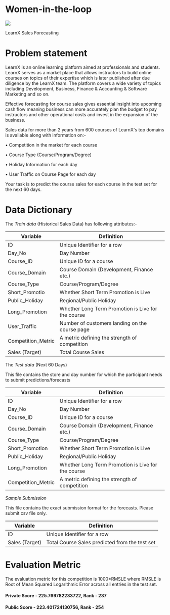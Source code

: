 # Women-in-the-loop

![]("Hackathon_Banner_Final.jpeg")

LearnX Sales Forecasting

# Problem statement

LearnX is an online learning platform aimed at professionals and students. LearnX serves as a market place that allows instructors to build online courses on topics of their expertise which is later published after due diligence by the LearnX team. The platform covers a wide variety of topics including Development, Business, Finance & Accounting & Software Marketing and so on.

Effective forecasting for course sales gives essential insight into upcoming cash flow meaning business can more accurately plan the budget to pay instructors and other operational costs and invest in the expansion of the business.

Sales data for more than 2 years from 600 courses of LearnX's top domains is available along with information on:-

•	Competition in the market for each course

•	Course Type (Course/Program/Degree)

•	Holiday Information for each day

•	User Traffic on Course Page for each day

Your task is to predict the course sales for each course in the test set for the next 60 days.

# Data Dictionary

The *Train data* (Historical Sales Data) has following attributes:-

|Variable	|Definition|
|---------|----------|
|ID|	Unique Identifier for a row|
|Day_No|	Day Number|
|Course_ID|	Unique ID for a course|
|Course_Domain|	Course Domain (Development, Finance etc.)|
|Course_Type	|Course/Program/Degree|
|Short_Promotio|	Whether Short Term Promotion is Live|
|Public_Holiday	|Regional/Public Holiday|
|Long_Promotion	|Whether Long Term Promotion is Live for the course|
|User_Traffic	|Number of customers landing on the course page|
|Competition_Metric	|A metric defining the strength of competition |
|Sales	(Target)| Total Course Sales|


The *Test data* (Next 60 Days)

This file contains the store and day number for which the participant needs to submit predictions/forecasts

|Variable|	Definition|
|--------|------------|
|ID	|Unique Identifier for a row|
|Day_No	|Day Number|
|Course_ID	|Unique ID for a course|
|Course_Domain|	Course Domain (Development, Finance etc.)|
|Course_Type	|Course/Program/Degree|
|Short_Promotion|	Whether Short Term Promotion is Live|
|Public_Holiday	|Regional/Public Holiday|
|Long_Promotion|	Whether Long Term Promotion is Live for the course|
|Competition_Metric|	A metric defining the strength of competition|

*Sample Submission*

This file contains the exact submission format for the forecasts. Please submit csv file only.

|Variable	|Definition|
|---------|----------|
|ID	|Unique Identifier for a row|
|Sales	(Target) |Total Course Sales predicted from the test set|

# Evaluation Metric

The evaluation metric for this competition is 1000*RMSLE where RMSLE is Root of Mean Squared Logarithmic Error across all entries in the test set.

#### Private Score  - 225.769782233722,      Rank - 237

#### Public Score  - 223.401724130756,      Rank - 254

